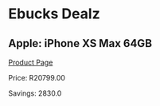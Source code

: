 
# Ebucks Dealz
## Apple: iPhone XS Max 64GB
[Product Page](https://www.ebucks.com/web/shop/productSelected.do?prodId=1047821848&catId=1158502875)

Price: R20799.00

Savings: 2830.0


	